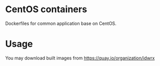 # CentOS containers
Dockerfiles for common application base on CentOS.

# Usage
You may download built images from https://quay.io/organization/idwrx
